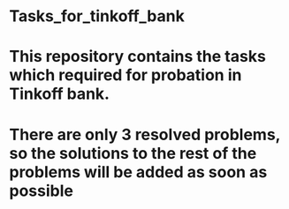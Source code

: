 # Tasks_for_tinkoff_bank
# This repository contains the tasks which required for probation in Tinkoff bank.
# There are only 3 resolved problems, so the solutions to the rest of the problems will be added as soon as possible
